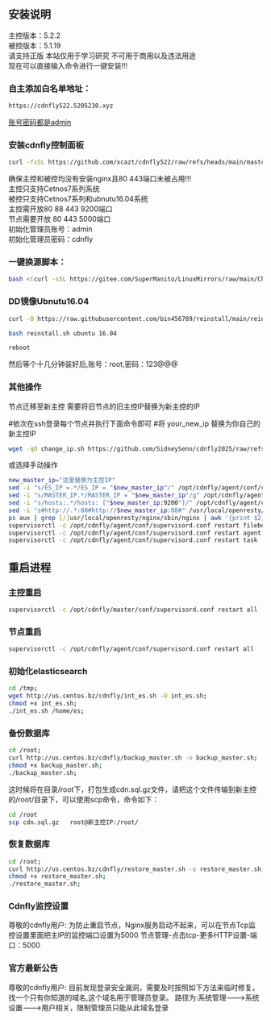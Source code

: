 ## 安装说明
主控版本：5.2.2<br />
被控版本：5.1.19<br />
请支持正版 本站仅用于学习研究 不可用于商用以及违法用途<br />
现在可以直接输入命令进行一键安装!!!<br />

### 自主添加白名单地址：<br />
```bash
https://cdnfly522.5205230.xyz
```
<u>账号密码都是admin</u><br />

### 安装cdnfly控制面板<br />
```bash
curl -fsSL https://github.com/xcazt/cdnfly522/raw/refs/heads/main/master.sh -o master.sh && chmod +x master.sh && ./master.sh --es-dir /home/es
```

<p>确保主控和被控均没有安装nginx且80 443端口未被占用!!!<br />
主控只支持Cetnos7系列系统<br />
被控只支持Cetnos7系列和ubnutu16.04系统<br />
主控需开放80 88 443 9200端口<br />
节点需要开放 80 443 5000端口<br />
初始化管理员账号：admin<br/>
初始化管理员密码：cdnfly</p>

### 一键换源脚本：<br />
```bash
bash <(curl -sSL https://gitee.com/SuperManito/LinuxMirrors/raw/main/ChangeMirrors.sh)
```
### DD镜像Ubnutu16.04
```bash
curl -O https://raw.githubusercontent.com/bin456789/reinstall/main/reinstall.sh
```
```bash
bash reinstall.sh ubuntu 16.04
```
```bash
reboot
```
然后等个十几分钟装好后,账号：root,密码：123@@@


###  其他操作
节点迁移至新主控 需要将旧节点的旧主控IP替换为新主控的IP

#依次在ssh登录每个节点并执行下面命令即可
#将 your_new_ip 替换为你自己的新主控IP
```bash
wget -qO change_ip.sh https://github.com/SidneySenn/cdnfly2025/raw/refs/heads/main/change_ip.sh && chmod +x change_ip.sh && bash change_ip.sh your_new_ip
```
或选择手动操作
```bash
new_master_ip="这里替换为主控IP"
sed -i "s/ES_IP =.*/ES_IP = "$new_master_ip"/" /opt/cdnfly/agent/conf/config.py
sed -i "s/MASTER_IP.*/MASTER_IP = "$new_master_ip"/g" /opt/cdnfly/agent/conf/config.py
sed -i "s/hosts:.*/hosts: ["$new_master_ip:9200"]/" /opt/cdnfly/agent/conf/filebeat.yml
sed -i "s#http://.*:88#http://$new_master_ip:88#" /usr/local/openresty/nginx/conf/listen_80.conf /usr/local/openresty/nginx/conf/listen_other.conf
ps aux | grep [/]usr/local/openresty/nginx/sbin/nginx | awk '{print $2}' | xargs kill -HUP || true
supervisorctl -c /opt/cdnfly/agent/conf/supervisord.conf restart filebeat
supervisorctl -c /opt/cdnfly/agent/conf/supervisord.conf restart agent
supervisorctl -c /opt/cdnfly/agent/conf/supervisord.conf restart task
```

## 重启进程
### 主控重启
```bash
supervisorctl -c /opt/cdnfly/master/conf/supervisord.conf restart all
```
### 节点重启
```bash
supervisorctl -c /opt/cdnfly/agent/conf/supervisord.conf restart all
```
### 初始化elasticsearch
```bash
cd /tmp;
wget http://us.centos.bz/cdnfly/int_es.sh -O int_es.sh;
chmod +x int_es.sh;
./int_es.sh /home/es;
```
### 备份数据库
```bash
cd /root;
curl http://us.centos.bz/cdnfly/backup_master.sh -o backup_master.sh;
chmod +x backup_master.sh;
./backup_master.sh;
```
这时候将在目录/root下，打包生成cdn.sql.gz文件，请把这个文件传输到新主控的/root/目录下，可以使用scp命令，命令如下：
```bash
cd /root
scp cdn.sql.gz   root@新主控IP:/root/
```
### 恢复数据库
```bash
cd /root;
curl http://us.centos.bz/cdnfly/restore_master.sh -o restore_master.sh;
chmod +x restore_master.sh;
./restore_master.sh;
```
### Cdnfly监控设置
尊敬的cdnfly用户:
为防止重启节点，Nginx服务启动不起来，可以在节点Tcp监控设置里面把主IP的监控端口设置为5000
节点管理-点击tcp-更多HTTP设置-端口：5000

### 官方最新公告
尊敬的cdnfly用户:
目前发现登录安全漏洞，需要及时按照如下方法来临时修复。找一个只有你知道的域名,这个域名用于管理员登录。
路径为:系统管理--->系统设置--->用户相关，限制管理员只能从此域名登录
